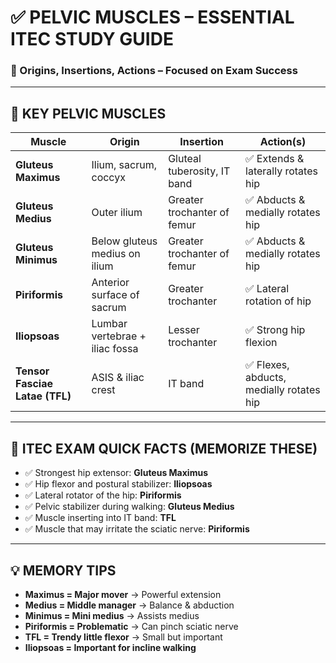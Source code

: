 
# ✅ PELVIC MUSCLES – ESSENTIAL ITEC STUDY GUIDE

### 📘 Origins, Insertions, Actions – Focused on Exam Success

---

## 🔷 KEY PELVIC MUSCLES

| Muscle               | Origin                          | Insertion                      | Action(s)                                       |
|----------------------|----------------------------------|--------------------------------|-------------------------------------------------|
| **Gluteus Maximus**  | Ilium, sacrum, coccyx           | Gluteal tuberosity, IT band    | ✅ Extends & laterally rotates hip              |
| **Gluteus Medius**   | Outer ilium                     | Greater trochanter of femur    | ✅ Abducts & medially rotates hip               |
| **Gluteus Minimus**  | Below gluteus medius on ilium   | Greater trochanter of femur    | ✅ Abducts & medially rotates hip               |
| **Piriformis**       | Anterior surface of sacrum      | Greater trochanter             | ✅ Lateral rotation of hip                      |
| **Iliopsoas**        | Lumbar vertebrae + iliac fossa  | Lesser trochanter              | ✅ Strong hip flexion                           |
| **Tensor Fasciae Latae (TFL)** | ASIS & iliac crest     | IT band                        | ✅ Flexes, abducts, medially rotates hip        |

---

## 🧠 ITEC EXAM QUICK FACTS (MEMORIZE THESE)

- ✅ Strongest hip extensor: **Gluteus Maximus**  
- ✅ Hip flexor and postural stabilizer: **Iliopsoas**  
- ✅ Lateral rotator of the hip: **Piriformis**  
- ✅ Pelvic stabilizer during walking: **Gluteus Medius**  
- ✅ Muscle inserting into IT band: **TFL**  
- ✅ Muscle that may irritate the sciatic nerve: **Piriformis**

---

## 💡 MEMORY TIPS

- **Maximus = Major mover** → Powerful extension  
- **Medius = Middle manager** → Balance & abduction  
- **Minimus = Mini medius** → Assists medius  
- **Piriformis = Problematic** → Can pinch sciatic nerve  
- **TFL = Trendy little flexor** → Small but important  
- **Iliopsoas = Important for incline walking**
